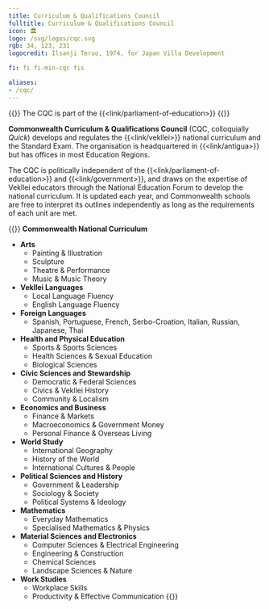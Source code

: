 ```yaml
---
title: Curriculum & Qualifications Council
fulltitle: Curriculum & Qualifications Council
icon: 🏛️
logo: /svg/logos/cqc.svg
rgb: 34, 123, 231
logocredit: Ilsanji Teruo, 1974, for Japan Villa Development

fi: fi fi-min-cqc fis

aliases:
- /cqc/
---
```

{{<note series>}}
 The CQC is part of the {{<link/parliament-of-education>}}
{{</note>}}

<span class="fi fi-min-cqc fis"></span> **Commonwealth Curriculum & Qualifications Council** (CQC, colloquially *Quick*) develops and regulates the {{<link/vekllei>}} national curriculum and the Standard Exam. The organisation is headquartered in {{<link/antigua>}} but has offices in most Education Regions.

The CQC is politically independent of the {{<link/parliament-of-education>}} and {{<link/government>}}, and draws on the expertise of Vekllei educators through the National Education Forum to develop the national curriculum. It is updated each year, and Commonwealth schools are free to interpret its outlines independently as long as the requirements of each unit are met.

{{<note>}}
**Commonwealth National Curriculum**

* **Arts**
    * Painting & Illustration
    * Sculpture
    * Theatre & Performance
    * Music & Music Theory
* **Vekllei Languages**
    * Local Language Fluency
    * English Language Fluency
* **Foreign Languages**
    * Spanish, Portuguese, French, Serbo-Croation, Italian, Russian, Japanese, Thai
* **Health and Physical Education**
    * Sports & Sports Sciences
    * Health Sciences & Sexual Education
    * Biological Sciences
* **Civic Sciences and Stewardship**
    * Democratic & Federal Sciences
    * Civics & Vekllei History
    * Community & Localism
* **Economics and Business**
    * Finance & Markets
    * Macroeconomics & Government Money
    * Personal Finance & Overseas Living
* **World Study**
    * International Geography
    * History of the World
    * International Cultures & People
* **Political Sciences and History**
    * Government & Leadership
    * Sociology & Society
    * Political Systems & Ideology
* **Mathematics**
    * Everyday Mathematics
    * Specialised Mathematics & Physics
* **Material Sciences and Electronics**
    * Computer Sciences & Electrical Engineering
    * Engineering & Construction
    * Chemical Sciences
    * Landscape Sciences & Nature
* **Work Studies**
    * Workplace Skills
    * Productivity & Effective Communication
{{</note>}}